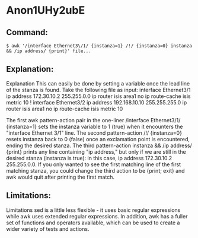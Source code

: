 # Anon1UHy2ubE

## Command:
```
$ awk '/interface Ethernet3\/1/ {instanza=1} /!/ {instanza=0} instanza && /ip address/ {print}' file...
```

## Explanation:
Explanation
This can easily be done by setting a variable once the lead line of the stanza is found.  Take the following file as input:
interface Ethernet3/1
 ip address 172.30.10.2 255.255.0.0
 ip router isis area1
 no ip route-cache
 isis metric 10
!
interface Ethernet3/2
 ip address 192.168.10.10 255.255.255.0
 ip router isis area1
 no ip route-cache
 isis metric 10

The first awk pattern-action pair in the one-liner /interface Ethernet3\/1/ {instanza=1} sets the instanza variable to 1 (true) when it encounters the "interface Ethernet 3/1" line.  The second pattern-action /!/ {instanza=0} resets instanza back to 0 (false) once an exclamation point is encountered, ending the desired stanza.  The third pattern-action instanza && /ip address/ {print} prints any line containing "ip address," but only if we are still in the desired stanza (instanza is true): in this case, ip address 172.30.10.2 255.255.0.0.
If you only wanted to see the first matching line of the first matching stanza, you could change the third action to be {print; exit} and awk would quit after printing the first match.

## Limitations:
Limitations
sed is a little less flexible - it uses basic regular expressions while awk uses extended regular expressions.  In addition, awk has a fuller set of functions and operators available, which can be used to create a wider variety of tests and actions.

